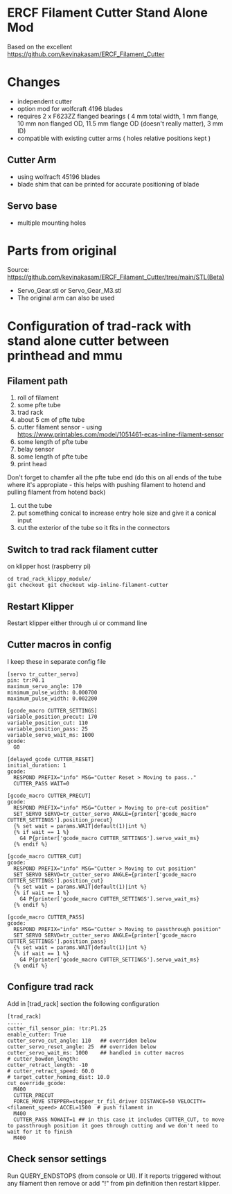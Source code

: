 # ERCF Filament Cutter Stand Alone Mod

Based on the excellent https://github.com/kevinakasam/ERCF_Filament_Cutter

# Changes
- independent cutter
- option mod for wolfcraft 4196 blades
- requires 2 x F623ZZ flanged bearings ( 4 mm total width, 1 mm flange, 10 mm non flanged OD, 11.5 mm flange OD (doesn't really matter), 3 mm ID)
- compatible with existing cutter arms ( holes relative positions kept )

## Cutter Arm
- using wolfracft 45196 blades
- blade shim that can be printed for accurate positioning of blade

## Servo base
- multiple mounting holes

# Parts from original
Source: https://github.com/kevinakasam/ERCF_Filament_Cutter/tree/main/STL(Beta)
- Servo_Gear.stl or Servo_Gear_M3.stl
- The original arm can also be used


# Configuration of trad-rack with stand alone cutter between printhead and mmu

## Filament path

1. roll of filament
2. some pfte tube
3. trad rack
4. about 5 cm of pfte tube
5. cutter filament sensor - using  https://www.printables.com/model/1051461-ecas-inline-filament-sensor
6. some length of pfte tube
7. belay sensor
8. some length of pfte tube
9. print head

Don't forget to chamfer all the pfte tube end (do this on all ends of the tube where it's appropiate - this helps with pushing filament to hotend and pulling filament from hotend back)
1. cut the tube
2. put something conical to increase entry hole size and give it a conical input
3. cut the exterior of the tube so it fits in the connectors

## Switch to trad rack filament cutter
on klipper host (raspberry pi)
```
cd trad_rack_klippy_module/
git checkout git checkout wip-inline-filament-cutter
```

## Restart Klipper
Restart klipper either through ui or command line


## Cutter macros in config
I keep these in separate config file
```
[servo tr_cutter_servo]
pin: tr:P0.1
maximum_servo_angle: 170
minimum_pulse_width: 0.000700
maximum_pulse_width: 0.002200

[gcode_macro CUTTER_SETTINGS]
variable_position_precut: 170
variable_position_cut: 110
variable_position_pass: 25
variable_servo_wait_ms: 1000
gcode:
  G0

[delayed_gcode CUTTER_RESET]
initial_duration: 1
gcode:
  RESPOND PREFIX="info" MSG="Cutter Reset > Moving to pass.."
  CUTTER_PASS WAIT=0

[gcode_macro CUTTER_PRECUT]
gcode:
  RESPOND PREFIX="info" MSG="Cutter > Moving to pre-cut position"
  SET_SERVO SERVO=tr_cutter_servo ANGLE={printer['gcode_macro CUTTER_SETTINGS'].position_precut}
  {% set wait = params.WAIT|default(1)|int %}
  {% if wait == 1 %}
    G4 P{printer['gcode_macro CUTTER_SETTINGS'].servo_wait_ms}
  {% endif %}

[gcode_macro CUTTER_CUT]
gcode:
  RESPOND PREFIX="info" MSG="Cutter > Moving to cut position"
  SET_SERVO SERVO=tr_cutter_servo ANGLE={printer['gcode_macro CUTTER_SETTINGS'].position_cut}
  {% set wait = params.WAIT|default(1)|int %}
  {% if wait == 1 %}
    G4 P{printer['gcode_macro CUTTER_SETTINGS'].servo_wait_ms}
  {% endif %}

[gcode_macro CUTTER_PASS]
gcode:
  RESPOND PREFIX="info" MSG="Cutter > Moving to passthrough position"
  SET_SERVO SERVO=tr_cutter_servo ANGLE={printer['gcode_macro CUTTER_SETTINGS'].position_pass}
  {% set wait = params.WAIT|default(1)|int %}
  {% if wait == 1 %}
    G4 P{printer['gcode_macro CUTTER_SETTINGS'].servo_wait_ms}
  {% endif %}
```

## Configure trad rack

Add in [trad_rack] section the following configuration
```
[trad_rack]
.....
cutter_fil_sensor_pin: !tr:P1.25
enable_cutter: True
cutter_servo_cut_angle: 110   ## overriden below
cutter_servo_reset_angle: 25  ## overriden below
cutter_servo_wait_ms: 1000    ## handled in cutter macros
# cutter_bowden_length:
cutter_retract_length: -10
# cutter_retract_speed: 60.0
# target_cutter_homing_dist: 10.0
cut_override_gcode:
  M400  
  CUTTER_PRECUT
  FORCE_MOVE STEPPER=stepper_tr_fil_driver DISTANCE=50 VELOCITY=<filament_speed> ACCEL=1500  # push filament in
  M400
  CUTTER_PASS NOWAIT=1 ## in this case it includes CUTTER_CUT, to move to passthrough position it goes through cutting and we don't need to wait for it to finish
  M400
```

## Check sensor settings

Run QUERY_ENDSTOPS (from console or UI). If it reports triggered without any filament then remove or add "!" from pin definition then restart klipper.
